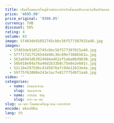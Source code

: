 ```yaml
---
title: เต็นท์โดมขนาดใหญ่น้ำหนักเบาสำหรับตั้งแคมป์กลางแจ้งเต็นท์กันแดด
price: '4695.00'
price_original: '9390.05'
currency: THB
discount: 50%
rating: 4
volume: 83
image: Sf403de91052745cbbc56f577307015a4O.jpg
images:
  - Sf403de91052745cbbc56f577307015a4O.jpg
  - Sf7f17d17526544d48c36c69ef368b561u.jpg
  - S63a6943d630249d4a461ef5aba06d963N.jpg
  - S0b918e84a76a46d2b33b8c75e8e2e601s.jpg
  - S2c1be2975dbc41d5876afc94e12633e4a.jpg
  - S9f75f62080e243e1acfe8177f5d9f1aab.jpg
video: ''
categories:
  - name: บ้านและสวน
    slug: านและสวน
  - name: การ์เด้น วัสดุ
    slug: การ-เด-สด
slug: เต-นท-โดมขนาดใหญ-ำหน-กเบาสำหร
encode: okxvUku
lang: th
---
```

  